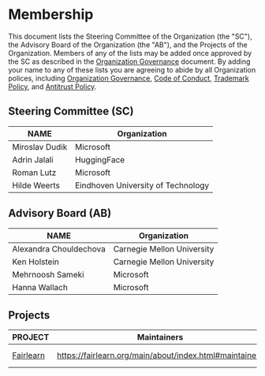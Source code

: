 # Membership

This document lists the Steering Committee of the Organization (the "SC"), the Advisory Board of the Organization (the "AB"), and the Projects of the Organization. Members of any of the lists may be added once approved by the SC as described in the [Organization Governance](./ORG-GOVERNANCE.md) document. By adding your name to any of these lists you are agreeing to abide by all Organization polices, including
[Organization Governance](./ORG-GOVERNANCE.md),
[Code of Conduct](./code-of-conduct.md),
[Trademark Policy](./trademarks.md), and
[Antitrust Policy](./antitrust-policy.md).

## Steering Committee (SC)

| **NAME** | **Organization** |
| --- | --- |
| Miroslav Dudik | Microsoft |
| Adrin Jalali | HuggingFace |
| Roman Lutz | Microsoft |
| Hilde Weerts | Eindhoven University of Technology |

## Advisory Board (AB)

| **NAME** | **Organization** |
| --- | --- |
| Alexandra Chouldechova | Carnegie Mellon University |
| Ken Holstein | Carnegie Mellon University |
| Mehrnoosh Sameki | Microsoft |
| Hanna Wallach | Microsoft |

## Projects

| **PROJECT** | **Maintainers** | **Governance** |
| --- | --- | --- |
| [Fairlearn](https://fairlearn.org/) | https://fairlearn.org/main/about/index.html#maintainers | [project governance](./PROJECT-GOVERNANCE.md) |
